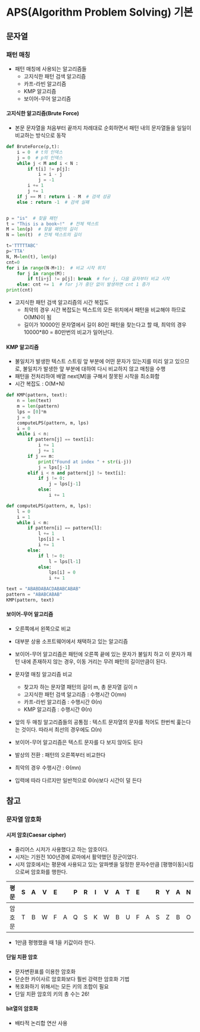 ﻿# APS(Algorithm Problem Solving) 기본

## 문자열

### 패턴 매칭

- 패턴 매칭에 사용되는 알고리즘들
  - 고지식한 패턴 검색 알고리즘
  - 카프-라빈 알고리즘
  - KMP 알고리즘
  - 보이어-무어 알고리즘

#### 고지식한 알고리즘(Brute Force)

- 본문 문자열을 처음부터 끝까지 차례대로 순회하면서 패턴 내의 문자열들을 일일이 비교하는 방식으로 동작

```py
def BruteForce(p,t):
    i = 0  # t의 인덱스
    j = 0  # p의 인덱스
    while j < M and i < N :
        if t[i] != p[j]:
            i = i - j
            j = -1
        i += 1
        j += 1
    if j == M : return i - M  # 검색 성공
    else : return -1  # 검색 실패


p = "is"  # 찾을 패턴
t = "This is a book~!"  # 전체 텍스트
M = len(p)  # 찾을 패턴의 길이
N = len(t)  # 전체 텍스트의 길이
```

```py
t='TTTTTABC'
p='TTA'
N, M=len(t), len(p)
cnt=0
for i in range(N-M+1):  # 비교 시작 위치
    for j in range(M):
        if t[i+j] != p[j]: break  # for j, 다음 글자부터 비교 시작
    else: cnt += 1  # for j가 중단 없이 발생하면 cnt 1 증가
print(cnt)
```

- 고지식한 패턴 검색 알고리즘의 시간 복잡도
  - 최악의 경우 시간 복잡도는 텍스트의 모든 위치에서 패턴을 비교해야 하므로 O(MN)이 됨
  - 길이가 10000인 문자열에서 길이 80인 패턴을 찾는다고 할 때, 최악의 경우 10000\*80 = 80만번의 비교가 일어난다.

#### KMP 알고리즘

- 불일치가 발생한 텍스트 스트링 앞 부분에 어떤 문자가 있는지를 미리 알고 있으므로, 불일치가 발생한 앞 부분에 대하여 다시 비교하지 않고 매칭을 수행
- 패턴을 전처리하여 배열 next[M]을 구해서 잘못된 시작을 최소화함
- 시간 복잡도 : O(M+N)

```py
def KMP(pattern, text):
    n = len(text)
    m = len(pattern)
    lps = [0]*m
    j = 0
    computeLPS(pattern, m, lps)
    i = 0
    while i < n:
        if pattern[j] == text[i]:
            i += 1
            j += 1
        if j == m:
            print("Found at index " + str(i-j))
            j = lps[j-1]
        elif i < n and pattern[j] != text[i]:
            if j != 0:
                j = lps[j-1]
            else:
                i += 1

def computeLPS(pattern, m, lps):
    l = 0
    i = 1
    while i < m:
        if pattern[i] == pattern[l]:
            l += 1
            lps[i] = l
            i += 1
        else:
            if l != 0:
                l = lps[l-1]
            else:
                lps[i] = 0
                i += 1

text = "ABABDABACDABABCABAB"
pattern = "ABABCABAB"
KMP(pattern, text)
```

#### 보이어-무어 알고리즘

- 오른쪽에서 왼쪽으로 비교
- 대부분 상용 소프트웨어에서 채택하고 있는 알고리즘
- 보이어-무어 알고리즘은 패턴에 오른쪽 끝에 있는 문자가 불일치 하고 이 문자가 패턴 내에 존재하지 않는 경우, 이동 거리는 무려 패턴의 길이만큼이 된다.

- 문자열 매칭 알고리즘 비교

  - 찾고자 하는 문자열 패턴의 길이 m, 총 문자열 길이 n
  - 고지식한 패턴 검색 알고리즘 : 수행시간 O(mn)
  - 카프-라빈 알고리즘 : 수행시간 Θ(n)
  - KMP 알고리즘 : 수행시간 Θ(n)

- 앞의 두 매칭 알고리즘들의 공통점 : 텍스트 문자열의 문자를 적어도 한번씩 훑는다는 것이다. 따라서 최선의 경우에도 Ω(n)
- 보이어-무어 알고리즘은 텍스트 문자를 다 보지 않아도 된다
- 발상의 전환 : 패턴의 오른쪽부터 비교한다
- 최악의 경우 수행시간 : Θ(mn)
- 입력에 따라 다르지만 일반적으로 Θ(n)보다 시간이 덜 든다

## 참고

### 문자열 암호화

#### 시저 암호(Caesar cipher)

- 줄리어스 시저가 사용했다고 하는 암호이다.
- 시저는 기원전 100년경에 로마에서 활약했던 장군이었다.
- 시저 암호에서는 평문에 사용되고 있는 알파벳을 일정한 문자수만큼 \[평행이동]시킴으로써 암호화를 행한다.

|  평문  |  S  |  A  |  V  |  E  |     |  P  |  R  |  I  |  V  |  A  |  T  |  E  |     |  R  |  Y  |  A  |  N  |
| :----: | :-: | :-: | :-: | :-: | :-: | :-: | :-: | :-: | :-: | :-: | :-: | :-: | :-: | :-: | :-: | :-: | :-: |
| 암호문 |  T  |  B  |  W  |  F  |  A  |  Q  |  S  |  K  |  W  |  B  |  U  |  F  |  A  |  S  |  Z  |  B  |  O  |

- 1만큼 평행했을 때 1을 키값이라 한다.

#### 단일 치환 암호

- 문자변환표를 이용한 암호화
- 단순한 카이사르 암호화보다 훨씬 강력한 암호화 기법
- 복호화하기 위해서는 모든 키의 조합이 필요
- 단일 치환 암호의 키의 총 수는 26!

#### bit열의 암호화

- 배타적 논리합 연산 사용
